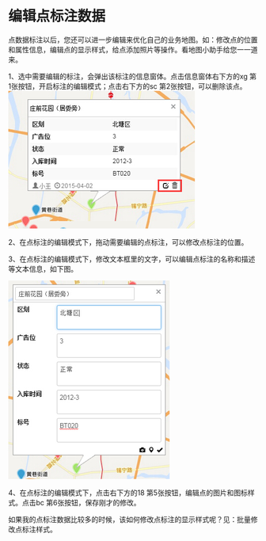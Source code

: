# 编辑点标注数据

点数据标注以后，您还可以进一步编辑来优化自己的业务地图。如：修改点的位置和属性信息，编辑点的显示样式，给点添加照片等操作。看地图小助手给您一一道来。

1、选中需要编辑的标注，会弹出该标注的信息窗体。点击信息窗体右下方的xg 第1张按钮，开启标注的编辑模式；点击右下方的sc 第2张按钮，可以删除该点。
![](编辑点标注数据.jpg)

2、在点标注的编辑模式下，拖动需要编辑的点标注，可以修改点标注的位置。

3、在点标注的编辑模式下，修改文本框里的文字，可以编辑点标注的名称和描述等文本信息，如下图。

![](编辑点标注数据1.jpg)

4、在点标注的编辑模式下，点击右下方的18 第5张按钮，编辑点的图片和图标样式。点击bc 第6张按钮，保存刚才的修改。

如果我的点标注数据比较多的时候，该如何修改点标注的显示样式呢？见：批量修改点标注样式。